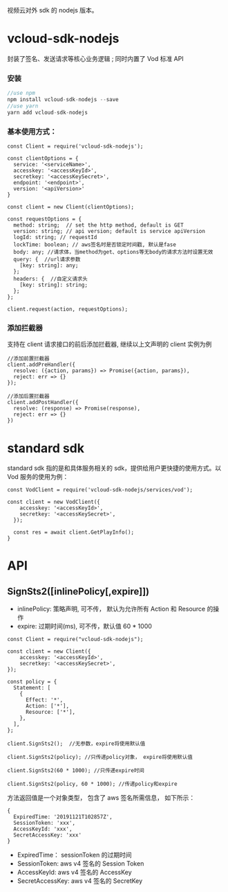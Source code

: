 视频云对外 sdk 的 nodejs 版本。

# vcloud-sdk-nodejs

封装了签名、发送请求等核心业务逻辑 ; 同时内置了 Vod 标准 API

### 安装

```javascript
//use npm
npm install vcloud-sdk-nodejs --save
//use yarn
yarn add vcloud-sdk-nodejs
```

### 基本使用方式：

```
const Client = require('vcloud-sdk-nodejs');

const clientOptions = {
  service: '<serviceName>',
  accesskey: '<accessKeyId>',
  secretkey: '<accessKeySecret>',
  endpoint: '<endpoint>',
  version: '<apiVersion>'
}

const client = new Client(clientOptions);

const requestOptions = {
  method: string;  // set the http method, default is GET
  version: string; // api version; default is service apiVersion
  logId: string; // requestId
  lockTime: boolean; // aws签名时是否锁定时间戳, 默认是fase
  body: any; //请求体，当method为get、options等无body的请求方法时设置无效
  query: {  //url请求参数
    [key: string]: any;
  };
  headers: {  //自定义请求头
    [key: string]: string;
  };
};

client.request(action, requestOptions);
```

### 添加拦截器

支持在 client 请求接口的前后添加拦截器, 继续以上文声明的 client 实例为例

```
//添加前置拦截器
client.addPreHandler({
  resolve: ({action, params}) => Promise({action, params}),
  reject: err => {}
});

//添加后置拦截器
client.addPostHandler({
  resolve: (response) => Promise(response),
  reject: err => {}
})
```

# standard sdk

standard sdk 指的是和具体服务相关的 sdk，提供给用户更快捷的使用方式。以 Vod 服务的使用为例：

```
const VodClient = require('vcloud-sdk-nodejs/services/vod');

const client = new VodClient({
    accesskey: '<accessKeyId>',
    secretkey: '<accessKeySecret>',
  });

  const res = await client.GetPlayInfo();
}
```

# API

## SignSts2([inlinePolicy[,expire]])

- inlinePolicy: 策略声明, 可不传， 默认为允许所有 Action 和 Resource 的操作
- expire: 过期时间(ms), 可不传，默认值 60 \* 1000

```
const Client = require("vcloud-sdk-nodejs");

const client = new Client({
    accesskey: '<accessKeyId>',
    secretkey: '<accessKeySecret>',
});

const policy = {
  Statement: [
    {
      Effect: '*',
      Action: ['*'],
      Resource: ['*'],
    },
  ],
};

client.SignSts2();  //无参数，expire将使用默认值

client.SignSts2(policy); //只传递policy对象， expire将使用默认值

client.SignSts2(60 * 1000); //只传递expire时间

client.SignSts2(policy, 60 * 1000); //传递policy和expire

```

方法返回值是一个对象类型， 包含了 aws 签名所需信息， 如下所示：

```
{
  ExpiredTime: '20191121T102857Z',
  SessionToken: 'xxx',
  AccessKeyId: 'xxx',
  SecretAccessKey: 'xxx'
}
```

- ExpiredTime： sessionToken 的过期时间
- SessionToken: aws v4 签名的 Session Token
- AccessKeyId: aws v4 签名的 AccessKey
- SecretAccessKey: aws v4 签名的 SecretKey
